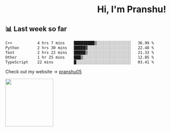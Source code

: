 <div align="right" >
   
   <H1>Hi, I'm Pranshu!</H1>

</div>

## 📊 Last week so far
<!--START_SECTION:waka-->

```txt
C++           4 hrs 7 mins    █████████▒░░░░░░░░░░░░░░░   36.99 %
Python        2 hrs 30 mins   █████▓░░░░░░░░░░░░░░░░░░░   22.48 %
Text          2 hrs 22 mins   █████▒░░░░░░░░░░░░░░░░░░░   21.33 %
Other         1 hr 25 mins    ███▒░░░░░░░░░░░░░░░░░░░░░   12.85 %
TypeScript    22 mins         █░░░░░░░░░░░░░░░░░░░░░░░░   03.41 %
```

<!--END_SECTION:waka-->

Check out my website -> [pranshu05](https://pranshu05.vercel.app)

<img align="left" width="150" src="https://user-images.githubusercontent.com/70943732/209951571-93b7afe5-f523-4683-b725-5d94b287e94e.png">

